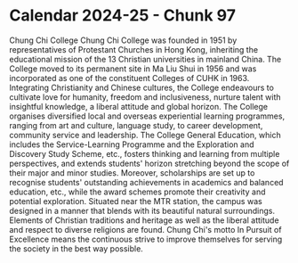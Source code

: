 # Calendar 2024-25 - Chunk 97

<!-- Chunk tokens: 279, Enriched tokens: 282 -->

Chung Chi College
Chung Chi College was founded in 1951 by representatives of Protestant Churches in Hong Kong, inheriting the educational mission of the 13 Christian universities in mainland China. The College moved to its permanent site in Ma Liu Shui in 1956 and was incorporated as one of the constituent Colleges of CUHK in 1963.
Integrating Christianity and Chinese cultures, the College endeavours to cultivate love for humanity, freedom and inclusiveness, nurture talent with insightful knowledge, a liberal attitude and global horizon. The College organises diversified local and overseas experiential learning programmes, ranging from art and culture, language study, to career development, community service and leadership. The College General Education, which includes the Service-Learning Programme and the Exploration and Discovery Study Scheme, etc., fosters thinking and learning from multiple perspectives, and extends students' horizon stretching beyond the scope of their major and minor studies. Moreover, scholarships are set up to recognise students' outstanding achievements in academics and balanced education, etc., while the award schemes promote their creativity and potential exploration.
Situated near the MTR station, the campus was designed in a manner that blends with its beautiful natural surroundings. Elements of Christian traditions and heritage as well as the liberal attitude and respect to diverse religions are found. Chung Chi's motto In Pursuit of Excellence means the continuous strive to improve themselves for serving the society in the best way possible.